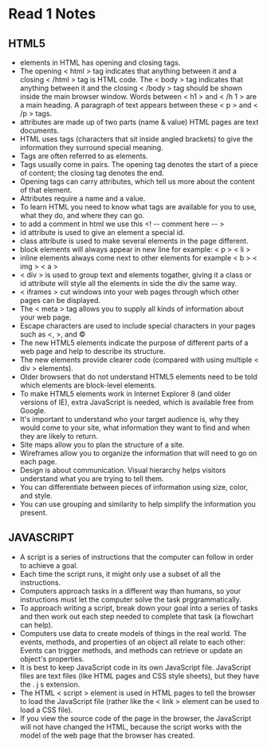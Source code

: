 
# Read 1 Notes

## HTML5

- elements in HTML has opening and closing tags.
- The opening < html > tag indicates that anything between it and a closing < /html > tag is HTML code.
The < body >  tag indicates that anything between it and the closing
< /body > tag should be shown inside the main browser window.
Words between < h1 > and < /h 1 > are a main heading.
A paragraph of text appears between these < p > and < /p > tags.
- attributes are made up of two parts (name & value)
HTML pages are text documents.
- HTML uses tags (characters that sit inside angled
brackets) to give the information they surround special
meaning.
- Tags are often referred to as elements.
- Tags usually come in pairs. The opening tag denotes
the start of a piece of content; the closing tag denotes
the end.
- Opening tags can carry attributes, which tell us more
about the content of that element.
- Attributes require a name and a value.
- To learn HTML you need to know what tags are
available for you to use, what they do, and where they
can go.
- to add a comment in html we use this <! -- comment here -- >
- id attribute is used to give an element a special id.
- class attribute is used to make several elements in the page different.
- block elements will always appear in new line for example: < p > < li >
- inline elements always come next to other elements for example  < b > < img > < a >
- < div > is used to group text and elements togather, giving it a class or id attribute will style all the elements in side the div the same way.
- < iframes > cut windows into your web pages through
which other pages can be displayed.
- The < meta > tag allows you to supply all kinds of
information about your web page.
- Escape characters are used to include special
characters in your pages such as <, >, and ©
- The new HTML5 elements indicate the purpose of
different parts of a web page and help to describe
its structure.
- The new elements provide clearer code (compared
with using multiple < div > elements).
- Older browsers that do not understand HTML5
elements need to be told which elements are
block-level elements.
- To make HTML5 elements work in Internet Explorer 8
(and older versions of IE), extra JavaScript is needed,
which is available free from Google.
- It's important to understand who your target audience
is, why they would come to your site, what information
they want to find and when they are likely to return.
- Site maps allow you to plan the structure of a site.
- Wireframes allow you to organize the information that
will need to go on each page.
- Design is about communication. Visual hierarchy helps
visitors understand what you are trying to tell them.
- You can differentiate between pieces of information
using size, color, and style.
- You can use grouping and similarity to help simplify
the information you present.

## JAVASCRIPT

- A script is a series of instructions that the computer can follow in order to achieve a goal. 
- Each time the script runs, it might only use a subset of all the instructions. 
- Computers approach tasks in a different way than humans, so your instructions must let the computer solve the task prggrammatically. 
- To approach writing a script, break down your goal into a series of tasks and then work out each step needed to complete that task (a flowchart can help). 
- Computers use data to create models of things in the real world. The events, methods, and properties of an object all relate to each other: Events can trigger methods, and methods can retrieve or update an object's properties. 
- It is best to keep JavaScript code in its own JavaScript file. JavaScript files are text files (like HTML pages and CSS style sheets), but they have the . j s extension. 
- The HTML < script > element is used in HTML pages to tell the browser to load the JavaScript file (rather like the < link > element can be used to load a CSS file). 
- If you view the source code of the page in the browser, the JavaScript will not have changed the HTML, because the script works with the model of the web page that the browser has created. 
